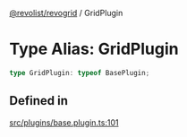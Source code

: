 [@revolist/revogrid](README.md) / GridPlugin

# Type Alias: GridPlugin

```ts
type GridPlugin: typeof BasePlugin;
```

## Defined in

[src/plugins/base.plugin.ts:101](https://github.com/revolist/revogrid/blob/703fa47ec13d35676d07f3192b2741384647a863/src/plugins/base.plugin.ts#L101)
